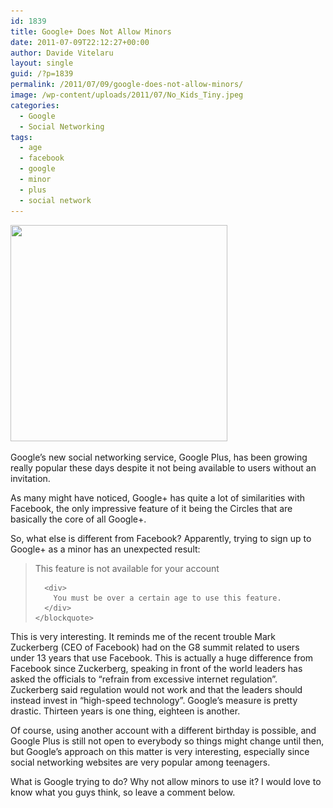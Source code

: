 ```yaml
---
id: 1839
title: Google+ Does Not Allow Minors
date: 2011-07-09T22:12:27+00:00
author: Davide Vitelaru
layout: single
guid: /?p=1839
permalink: /2011/07/09/google-does-not-allow-minors/
image: /wp-content/uploads/2011/07/No_Kids_Tiny.jpeg
categories:
  - Google
  - Social Networking
tags:
  - age
  - facebook
  - google
  - minor
  - plus
  - social network
---
```

[<img class="aligncenter size-full wp-image-1845" title="No_Kids_Tiny" src="/wp-content/uploads/2011/07/No_Kids_Tiny.jpeg" alt="" width="347" height="346" srcset="/wp-content/uploads/2011/07/No_Kids_Tiny.jpeg 347w, /wp-content/uploads/2011/07/No_Kids_Tiny-150x150.jpeg 150w, /wp-content/uploads/2011/07/No_Kids_Tiny-300x300.jpeg 300w, /wp-content/uploads/2011/07/No_Kids_Tiny-30x30.jpeg 30w, /wp-content/uploads/2011/07/No_Kids_Tiny-45x45.jpeg 45w, /wp-content/uploads/2011/07/No_Kids_Tiny-115x115.jpeg 115w, /wp-content/uploads/2011/07/No_Kids_Tiny-180x179.jpeg 180w" sizes="(max-width: 347px) 100vw, 347px" />](/wp-content/uploads/2011/07/No_Kids_Tiny.jpeg)

Google&#8217;s new social networking service, Google Plus, has been growing really popular these days despite it not being available to users without an invitation.

As many might have noticed, Google+ has quite a lot of similarities with Facebook, the only impressive feature of it being the Circles that are basically the core of all Google+.

So, what else is different from Facebook? Apparently, trying to sign up to Google+ as a minor has an unexpected result:

<div>
  <div>
    <blockquote>
      <div>
        This feature is not available for your account
      </div>
      
      <div>
        You must be over a certain age to use this feature.
      </div>
    </blockquote>
  </div>
</div>

This is very interesting. It reminds me of the recent trouble Mark Zuckerberg (CEO of Facebook) had on the G8 summit related to users under 13 years that use Facebook. This is actually a huge difference from Facebook since Zuckerberg, speaking in front of the world leaders has asked the officials to &#8220;refrain from excessive internet regulation&#8221;. Zuckerberg said regulation would not work and that the leaders should instead invest in “high-speed technology&#8221;. Google&#8217;s measure is pretty drastic. Thirteen years is one thing, eighteen is another.

Of course, using another account with a different birthday is possible, and Google Plus is still not open to everybody so things might change until then, but Google&#8217;s approach on this matter is very interesting, especially since social networking websites are very popular among teenagers.

What is Google trying to do? Why not allow minors to use it? I would love to know what you guys think, so leave a comment below.
